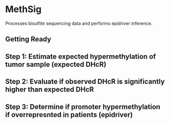 # MethSig
Processes bisulfite sequencing data and performs epidriver inference.

## Getting Ready

## Step 1: Estimate expected hypermethylation of tumor sample (expected DHcR)
## Step 2: Evaluate if observed DHcR is significantly higher than expected DHcR
## Step 3: Determine if promoter hypermethylation if overrepresnted in patients (epidriver)
